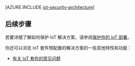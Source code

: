 <properties
 pageTitle="IoT 安全体系结构 | Azure"
 description="IoT 安全体系结构指导原则和注意事项"
 services=""
 suite="iot-suite"
 documentationCenter=""
 authors="YuriDio"
 manager="timlt"
 editor=""/>

<tags
 ms.service="iot-suite"
 ms.date="08/02/2016"
 wacn.date="09/05/2016"/>

[AZURE.INCLUDE [iot-security-architecture](../../includes/iot-security-architecture.md)]

## 后续步骤

若要详细了解如何保护 IoT 解决方案，请参阅[保护你的 IoT 部署][lnk-security-deployment]。

你还可以浏览 IoT 套件预配置的解决方案的一些其他特性和功能：

- [有关 IoT 套件的常见问题][lnk-faq]

[lnk-faq]: /documentation/articles/iot-suite-faq/

[lnk-security-deployment]: /documentation/articles/iot-suite-security-deployment/

<!---HONumber=Mooncake_0829_2016-->